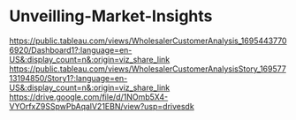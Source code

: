 # Unveilling-Market-Insights
https://public.tableau.com/views/WholesalerCustomerAnalysis_16954437706920/Dashboard1?:language=en-US&:display_count=n&:origin=viz_share_link
https://public.tableau.com/views/WholesalerCustomerAnalysisStory_16957713194850/Story1?:language=en-US&:display_count=n&:origin=viz_share_link
https://drive.google.com/file/d/1NOmb5X4-VYOrfxZ9SSpwPbAqalV21EBN/view?usp=drivesdk
